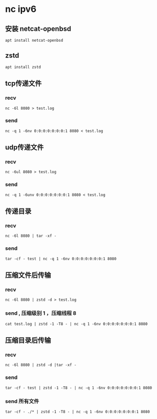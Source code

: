 # nc ipv6
## 安装 netcat-openbsd
```shell
apt install netcat-openbsd
```
## zstd
```shell
apt install zstd
```
## tcp传递文件
### recv
```shell
nc -6l 8080 > test.log
```
### send
```shell
nc -q 1 -6nv 0:0:0:0:0:0:0:1 8080 < test.log
```
## udp传递文件
### recv
```shell
nc -6ul 8080 > test.log
```
### send
```shell
nc -q 1 -6unv 0:0:0:0:0:0:0:1 8080 < test.log
```
## 传递目录
### recv
```shell
nc -6l 8080 | tar -xf -
```
### send
```shell
tar -cf - test | nc -q 1 -6nv 0:0:0:0:0:0:0:1 8080
```
## 压缩文件后传输
### recv
```shell
nc -6l 8080 | zstd -d > test.log
```
### send , 压缩级别 1 ，压缩线程 8
```shell
cat test.log | zstd -1 -T8 - | nc -q 1 -6nv 0:0:0:0:0:0:0:1 8080
```
## 压缩目录后传输
### recv
```shell
nc -6l 8080 | zstd -d |tar -xf -
```
### send
```shell
tar -cf - test | zstd -1 -T8 - | nc -q 1 -6nv 0:0:0:0:0:0:0:1 8080
```
### send 所有文件
```shell
tar -cf - ./* | zstd -1 -T8 - | nc -q 1 -6nv 0:0:0:0:0:0:0:1 8080
```
